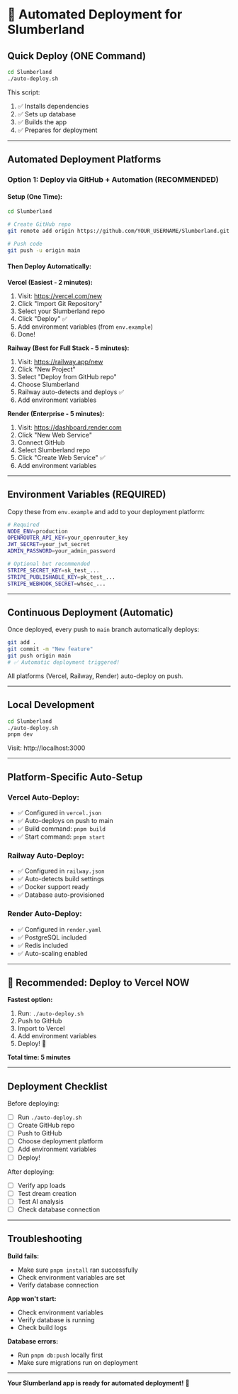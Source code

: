 # 🚀 Automated Deployment for Slumberland

## Quick Deploy (ONE Command)

```bash
cd Slumberland
./auto-deploy.sh
```

This script:
1. ✅ Installs dependencies
2. ✅ Sets up database
3. ✅ Builds the app
4. ✅ Prepares for deployment

---

## Automated Deployment Platforms

### Option 1: Deploy via GitHub + Automation (RECOMMENDED)

#### Setup (One Time):
```bash
cd Slumberland

# Create GitHub repo
git remote add origin https://github.com/YOUR_USERNAME/Slumberland.git

# Push code
git push -u origin main
```

#### Then Deploy Automatically:

**Vercel (Easiest - 2 minutes):**
1. Visit: https://vercel.com/new
2. Click "Import Git Repository"
3. Select your Slumberland repo
4. Click "Deploy" ✅
5. Add environment variables (from `env.example`)
6. Done!

**Railway (Best for Full Stack - 5 minutes):**
1. Visit: https://railway.app/new
2. Click "New Project"
3. Select "Deploy from GitHub repo"
4. Choose Slumberland
5. Railway auto-detects and deploys ✅
6. Add environment variables

**Render (Enterprise - 5 minutes):**
1. Visit: https://dashboard.render.com
2. Click "New Web Service"
3. Connect GitHub
4. Select Slumberland repo
5. Click "Create Web Service" ✅
6. Add environment variables

---

## Environment Variables (REQUIRED)

Copy these from `env.example` and add to your deployment platform:

```bash
# Required
NODE_ENV=production
OPENROUTER_API_KEY=your_openrouter_key
JWT_SECRET=your_jwt_secret
ADMIN_PASSWORD=your_admin_password

# Optional but recommended
STRIPE_SECRET_KEY=sk_test_...
STRIPE_PUBLISHABLE_KEY=pk_test_...
STRIPE_WEBHOOK_SECRET=whsec_...
```

---

## Continuous Deployment (Automatic)

Once deployed, every push to `main` branch automatically deploys:

```bash
git add .
git commit -m "New feature"
git push origin main
# ✅ Automatic deployment triggered!
```

All platforms (Vercel, Railway, Render) auto-deploy on push.

---

## Local Development

```bash
cd Slumberland
./auto-deploy.sh
pnpm dev
```

Visit: http://localhost:3000

---

## Platform-Specific Auto-Setup

### Vercel Auto-Deploy:
- ✅ Configured in `vercel.json`
- ✅ Auto-deploys on push to main
- ✅ Build command: `pnpm build`
- ✅ Start command: `pnpm start`

### Railway Auto-Deploy:
- ✅ Configured in `railway.json`
- ✅ Auto-detects build settings
- ✅ Docker support ready
- ✅ Database auto-provisioned

### Render Auto-Deploy:
- ✅ Configured in `render.yaml`
- ✅ PostgreSQL included
- ✅ Redis included
- ✅ Auto-scaling enabled

---

## 🎯 Recommended: Deploy to Vercel NOW

**Fastest option:**
1. Run: `./auto-deploy.sh`
2. Push to GitHub
3. Import to Vercel
4. Add environment variables
5. Deploy! 🚀

**Total time: 5 minutes**

---

## Deployment Checklist

Before deploying:
- [ ] Run `./auto-deploy.sh`
- [ ] Create GitHub repo
- [ ] Push to GitHub
- [ ] Choose deployment platform
- [ ] Add environment variables
- [ ] Deploy!

After deploying:
- [ ] Verify app loads
- [ ] Test dream creation
- [ ] Test AI analysis
- [ ] Check database connection

---

## Troubleshooting

**Build fails:**
- Make sure `pnpm install` ran successfully
- Check environment variables are set
- Verify database connection

**App won't start:**
- Check environment variables
- Verify database is running
- Check build logs

**Database errors:**
- Run `pnpm db:push` locally first
- Make sure migrations run on deployment

---

**Your Slumberland app is ready for automated deployment!** 🌙

